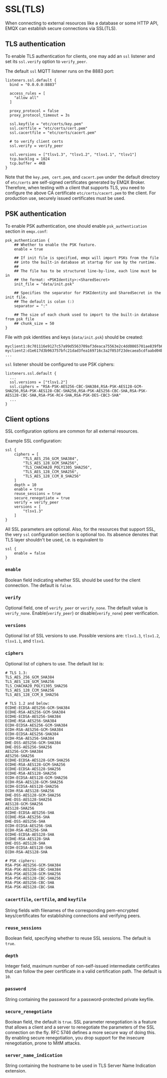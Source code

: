 # SSL(TLS)

When connecting to external resources like a database or some HTTP API, EMQX can establish secure connections
via SSL(TLS).

## TLS authentication

To enable TLS authentication for clients, one may add an `ssl` listener
and set its `ssl.verify` option to `verify_peer`.

The default `ssl` MQTT listener runs on the 8883 port:

```
listeners.ssl.default {
  bind = "0.0.0.0:8883"

  access_rules = [
    "allow all"
  ]

  proxy_protocol = false
  proxy_protocol_timeout = 3s

  ssl.keyfile = "etc/certs/key.pem"
  ssl.certfile = "etc/certs/cert.pem"
  ssl.cacertfile = "etc/certs/cacert.pem"

  # to verify client certs
  ssl.verify = verify_peer

  ssl.versions = ["tlsv1.3", "tlsv1.2", "tlsv1.1", "tlsv1"]
  tcp.backlog = 1024
  tcp.buffer = 4KB
}
```

Note that the `key.pem`,` cert.pem`, and `cacert.pem` under the default directory of `etc/certs` are self-signed certificates generated by EMQX Broker. Therefore, when testing with a client that supports TLS, you need to configure the above CA certificate `etc/certs/cacert.pem` to the client. For production use, securely issued certificates must be used.

## PSK authentication

To enable PSK authentication, one should enable `psk_authentication` section in `emqx.conf`:

```
psk_authentication {
    ## Whether to enable the PSK feature.
    enable = true

    ## If init file is specified, emqx will import PSKs from the file
    ## into the built-in database at startup for use by the runtime.
    ##
    ## The file has to be structured line-by-line, each line must be in
    ## the format: <PSKIdentity>:<SharedSecret>
    init_file = "data/init.psk"

    ## Specifies the separator for PSKIdentity and SharedSecret in the init file.
    ## The default is colon (:)
    separator = ":"

    ## The size of each chunk used to import to the built-in database from psk file
    ## chunk_size = 50
}
```

File with psk identities and keys (`data/init.psk`) should be created:

```
myclient1:8c701116e9127c57a99d5563709af3deaca75563e2c4dd0865701ae839fb6d79
myclient2:d1e617d3b963757bfc21dad3fea169716c3a2f053f23decaea5cdfaabd04bfc4
...
```

`ssl` listener should be configured to use PSK ciphers:

```
listeners.ssl.default {
  ...
  ssl.versions = ["tlsv1.2"]
  ssl.ciphers = "RSA-PSK-AES256-CBC-SHA384,RSA-PSK-AES128-GCM-SHA256,RSA-PSK-AES128-CBC-SHA256,RSA-PSK-AES256-CBC-SHA,RSA-PSK-AES128-CBC-SHA,RSA-PSK-RC4-SHA,RSA-PSK-DES-CBC3-SHA"
  ...
}

```

## Client options

SSL configuration options are common for all external resources.

Example SSL configuration:

```
ssl {
    ciphers = [
        "TLS_AES_256_GCM_SHA384",
        "TLS_AES_128_GCM_SHA256",
        "TLS_CHACHA20_POLY1305_SHA256",
        "TLS_AES_128_CCM_SHA256",
        "TLS_AES_128_CCM_8_SHA256"
    ]
    depth = 10
    enable = true
    reuse_sessions = true
    secure_renegotiate = true
    verify = verify_peer
    versions = [
        "tlsv1.3"
    ]
}
```

All SSL parameters are optional. Also, for the resources that support SSL, the very `ssl` configuration section is optional too. Its absence denotes that TLS layer shouldn't be used, i.e. is equivalent to
```
ssl {
    enable = false
}
```

### `enable`

Boolean field indicating whether SSL should be used for the client connection. The default is `false`.

### `verify`

Optional field, one of `verify_peer` or `verify_none`. The default value is `verify_none`. Enable(`verify_peer`) or disable(`verify_none`) peer verification.

### `versions`

Optional list of SSL versions to use. Possible versions are: `tlsv1.3`, `tlsv1.2`, `tlsv1.1`, and `tlsv1`.

### `ciphers`

Optional list of ciphers to use. The default list is:

```
# TLS 1.3:
TLS_AES_256_GCM_SHA384
TLS_AES_128_GCM_SHA256
TLS_CHACHA20_POLY1305_SHA256
TLS_AES_128_CCM_SHA256
TLS_AES_128_CCM_8_SHA256

# TLS 1.2 and below:
ECDHE-ECDSA-AES256-GCM-SHA384
ECDHE-RSA-AES256-GCM-SHA384
ECDHE-ECDSA-AES256-SHA384
ECDHE-RSA-AES256-SHA384
ECDH-ECDSA-AES256-GCM-SHA384
ECDH-RSA-AES256-GCM-SHA384
ECDH-ECDSA-AES256-SHA384
ECDH-RSA-AES256-SHA384
DHE-DSS-AES256-GCM-SHA384
DHE-DSS-AES256-SHA256
AES256-GCM-SHA384
AES256-SHA256
ECDHE-ECDSA-AES128-GCM-SHA256
ECDHE-RSA-AES128-GCM-SHA256
ECDHE-ECDSA-AES128-SHA256
ECDHE-RSA-AES128-SHA256
ECDH-ECDSA-AES128-GCM-SHA256
ECDH-RSA-AES128-GCM-SHA256
ECDH-ECDSA-AES128-SHA256
ECDH-RSA-AES128-SHA256
DHE-DSS-AES128-GCM-SHA256
DHE-DSS-AES128-SHA256
AES128-GCM-SHA256
AES128-SHA256
ECDHE-ECDSA-AES256-SHA
ECDHE-RSA-AES256-SHA
DHE-DSS-AES256-SHA
ECDH-ECDSA-AES256-SHA
ECDH-RSA-AES256-SHA
ECDHE-ECDSA-AES128-SHA
ECDHE-RSA-AES128-SHA
DHE-DSS-AES128-SHA
ECDH-ECDSA-AES128-SHA
ECDH-RSA-AES128-SHA

# PSK ciphers:
RSA-PSK-AES256-GCM-SHA384
RSA-PSK-AES256-CBC-SHA384
RSA-PSK-AES128-GCM-SHA256
RSA-PSK-AES128-CBC-SHA256
RSA-PSK-AES256-CBC-SHA
RSA-PSK-AES128-CBC-SHA
```

### `cacertfile`, `certfile`, and `keyfile`
String fields with filenames of the corresponding pem-encrypted keys/certificates for establishing connections and verifying peers.

### `reuse_sessions`

Boolean field, specifying whether to reuse SSL sessions. The default is `true`.

### `depth`

Integer field, maximum number of non-self-issued intermediate certificates that can follow the peer certificate in a valid certification path. The default is `10`.

### `password`

String containing the password for a password-protected private keyfile.

### `secure_renegotiate`

Boolean field, the default is `true`.
SSL parameter renegotiation is a feature that allows a client and a server
to renegotiate the parameters of the SSL connection on the fly.
RFC 5746 defines a more secure way of doing this. By enabling secure renegotiation,
you drop support for the insecure renegotiation, prone to MitM attacks.

### `server_name_indication`

String containing the hostname to be used in TLS Server Name Indication extension.
